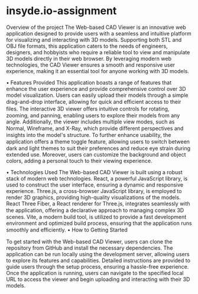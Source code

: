 # insyde.io-assignment
Overview of the project
The Web-based CAD Viewer is an innovative web application designed to provide users with a
seamless and intuitive platform for visualizing and interacting with 3D models. Supporting both
STL and OBJ file formats, this application caters to the needs of engineers, designers, and
hobbyists who require a reliable tool to view and manipulate 3D models directly in their web
browser. By leveraging modern web technologies, the CAD Viewer ensures a smooth and
responsive user experience, making it an essential tool for anyone working with 3D models.


• Features Provided
This application boasts a range of features that enhance the user experience and provide
comprehensive control over 3D model visualization. Users can easily upload their models through
a simple drag-and-drop interface, allowing for quick and eﬃcient access to their files. The
interactive 3D viewer oﬀers intuitive controls for rotating, zooming, and panning, enabling users to
explore their models from any angle. Additionally, the viewer includes multiple view modes, such
as Normal, Wireframe, and X-Ray, which provide diﬀerent perspectives and insights into the
model's structure. To further enhance usability, the application oﬀers a theme toggle feature,
allowing users to switch between dark and light themes to suit their preferences and reduce eye
strain during extended use. Moreover, users can customize the background and object colors,
adding a personal touch to their viewing experience.



• Technologies Used
The Web-based CAD Viewer is built using a robust stack of modern web technologies. React, a
powerful JavaScript library, is used to construct the user interface, ensuring a dynamic and
responsive experience. Three.js, a cross-browser JavaScript library, is employed to render 3D
graphics, providing high-quality visualizations of the models. React Three Fiber, a React renderer
for Three.js, integrates seamlessly with the application, oﬀering a declarative approach to
managing complex 3D scenes. Vite, a modern build tool, is utilized to provide a fast development
environment and optimized build process, ensuring that the application runs smoothly and
eﬃciently.
• How to Getting Started


To get started with the Web-based CAD Viewer, users can clone the repository from GitHub and
install the necessary dependencies. The application can be run locally using the development
server, allowing users to explore its features and capabilities. Detailed instructions are provided to
guide users through the setup process, ensuring a hassle-free experience. Once the application is
running, users can navigate to the specified local URL to access the viewer and begin uploading
and interacting with their 3D models.
